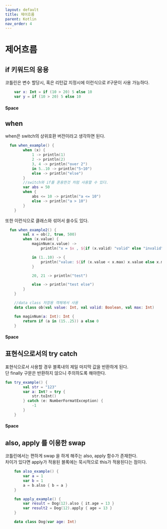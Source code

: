 ```yaml
---
layout: default
title: 제어흐름
parent: Kotlin
nav_order: 4
---
```

# 제어흐름

## if 키워드의 응용
코틀린은 변수 할당시, 혹은 리턴값 지정시에 이런식으로 if구문이 사용 가능하다.
```kotlin
    var x: Int = if (10 > 20) 5 else 10
    var y = if (10 > 20) 5 else 10
```
####  Space

## when
when은 switch의 상위호환 버전이라고 생각하면 된다.
```kotlin
  fun when_example() {
        when (x) {
            1 -> println(1)
            2 -> println(2)
            3, 4 -> println("over 2")
            in 5..10 -> println("5~10")
            else -> println("else")
        }
        //switch와 if를 혼용한것 처럼 사용할 수 있다.
        var abs = 50
        when {
            abs <= 10 -> println("a <= 10")
            else -> println("a > 10")
        }
    }
```
또한 이런식으로 클래스와 섞어서 쓸수도 있다.
```kotlin
  fun when_example2() {
        val x = ob(2, true, 500)
        when (x.value) {
            maginNum(x.value) -> 
                println("x = $x , ${if (x.valid) "valid" else "invalid"}")

            in (1..10) -> {
                println("value: ${if (x.value < x.max) x.value else x.max}")
            }                                                                   

            20, 21 -> println("test")

            else -> println("test else")
        }
    }

    //data class 저장용 객체에서 사용
    data class ob(val value: Int, val valid: Boolean, val max: Int)

    fun maginNum(a: Int): Int {
        return if (a in (15..25)) a else 0
    }
```
####  Space

## 표현식으로서의 try catch
표현식으로서 사용할 경우 블록내의 제일 마지막 값을 반환하게 된다.  
단 finally 구문은 반환하지 않으니 주의하도록 해야한다.
```kotlin
fun try_example() {
        val str = "123"
        var a: Int? = try {
            str.toInt()
        } catch (e: NumberFormatException) {
            -1
        }
    }
```  
####  Space

## also, apply 를 이용한 swap
코틀린에서는 편하게 swap 을 하게 해주는 also, apply 함수가 존재한다.  
차이가 있다면 apply가 적용된 블록에는 묵시적으로 this가 적용된다는 점이다. 
```kotlin
    fun also_example() {
        var a = 1
        var b = 1
        a = b.also { b = a }
    }

    fun apply_example() {
        var result = Dog(12).also { it.age = 13 }
        var result2 = Dog(12).apply { age = 13 }
    }

    data class Dog(var age: Int)
```
